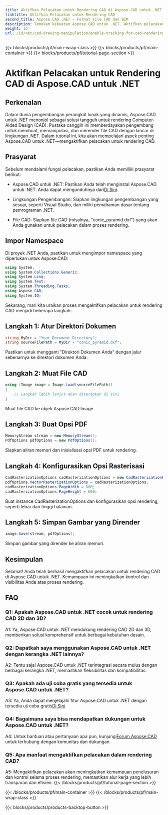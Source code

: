 ```yaml
---
title: Aktifkan Pelacakan untuk Rendering CAD di Aspose.CAD untuk .NET
linktitle: Aktifkan Pelacakan untuk Rendering CAD
second_title: Aspose.CAD .NET - Format File CAD dan BIM
description: Temukan kekuatan Aspose.CAD untuk .NET. Aktifkan pelacakan untuk rendering CAD dengan lancar. Ikuti panduan langkah demi langkah kami untuk meningkatkan kontrol dan efisiensi.
weight: 13
url: /id/net/cad-drawing-manipulation/enable-tracking-for-cad-rendering/
---
```


{{< blocks/products/pf/main-wrap-class >}}
{{< blocks/products/pf/main-container >}}
{{< blocks/products/pf/tutorial-page-section >}}

# Aktifkan Pelacakan untuk Rendering CAD di Aspose.CAD untuk .NET

## Perkenalan

Dalam dunia pengembangan perangkat lunak yang dinamis, Aspose.CAD untuk .NET menonjol sebagai solusi tangguh untuk rendering Computer-Aided Design (CAD). Pustaka canggih ini memberdayakan pengembang untuk membuat, memanipulasi, dan merender file CAD dengan lancar di lingkungan .NET. Dalam tutorial ini, kita akan mempelajari aspek penting Aspose.CAD untuk .NET—mengaktifkan pelacakan untuk rendering CAD.

## Prasyarat

Sebelum mendalami fungsi pelacakan, pastikan Anda memiliki prasyarat berikut:

-  Aspose.CAD untuk .NET: Pastikan Anda telah menginstal Aspose.CAD untuk .NET. Anda dapat mengunduhnya dari[Di Sini](https://releases.aspose.com/cad/net/).

- Lingkungan Pengembangan: Siapkan lingkungan pengembangan yang sesuai, seperti Visual Studio, dan miliki pemahaman dasar tentang pemrograman .NET.

- File CAD: Siapkan file CAD (misalnya, "conic_pyramid.dxf") yang akan Anda gunakan untuk pelacakan dalam proses rendering.

## Impor Namespace

Di proyek .NET Anda, pastikan untuk mengimpor namespace yang diperlukan untuk Aspose.CAD:

```csharp
using System;
using System.Collections.Generic;
using System.Linq;
using System.Text;
using System.Threading.Tasks;
using Aspose.CAD;
using System.IO;
```

Sekarang, mari kita uraikan proses mengaktifkan pelacakan untuk rendering CAD menjadi beberapa langkah:

## Langkah 1: Atur Direktori Dokumen

```csharp
string MyDir = "Your Document Directory";
string sourceFilePath = MyDir + "conic_pyramid.dxf";
```

Pastikan untuk mengganti "Direktori Dokumen Anda" dengan jalur sebenarnya ke direktori dokumen Anda.

## Langkah 2: Muat File CAD

```csharp
using (Image image = Image.Load(sourceFilePath))
{
    // Langkah lebih lanjut akan diterapkan di sini
}
```

Muat file CAD ke objek Aspose.CAD.Image.

## Langkah 3: Buat Opsi PDF

```csharp
MemoryStream stream = new MemoryStream();
PdfOptions pdfOptions = new PdfOptions();
```

Siapkan aliran memori dan inisialisasi opsi PDF untuk rendering.

## Langkah 4: Konfigurasikan Opsi Rasterisasi

```csharp
CadRasterizationOptions cadRasterizationOptions = new CadRasterizationOptions();
pdfOptions.VectorRasterizationOptions = cadRasterizationOptions;
cadRasterizationOptions.PageWidth = 800;
cadRasterizationOptions.PageHeight = 600;
```

Buat instance CadRasterizationOptions dan konfigurasikan opsi rendering, seperti lebar dan tinggi halaman.

## Langkah 5: Simpan Gambar yang Dirender

```csharp
image.Save(stream, pdfOptions);
```

Simpan gambar yang dirender ke aliran memori.

## Kesimpulan

Selamat! Anda telah berhasil mengaktifkan pelacakan untuk rendering CAD di Aspose.CAD untuk .NET. Kemampuan ini meningkatkan kontrol dan visibilitas Anda atas proses rendering.

## FAQ

### Q1: Apakah Aspose.CAD untuk .NET cocok untuk rendering CAD 2D dan 3D?

A1: Ya, Aspose.CAD untuk .NET mendukung rendering CAD 2D dan 3D, memberikan solusi komprehensif untuk berbagai kebutuhan desain.

### Q2: Dapatkah saya menggunakan Aspose.CAD untuk .NET dengan kerangka .NET lainnya?

A2: Tentu saja! Aspose.CAD untuk .NET terintegrasi secara mulus dengan berbagai kerangka .NET, memastikan fleksibilitas dan kompatibilitas.

### Q3: Apakah ada uji coba gratis yang tersedia untuk Aspose.CAD untuk .NET?

 A3: Ya, Anda dapat menjelajahi fitur Aspose.CAD untuk .NET dengan tersedia uji coba gratis[Di Sini](https://releases.aspose.com/).

### Q4: Bagaimana saya bisa mendapatkan dukungan untuk Aspose.CAD untuk .NET?

 A4: Untuk bantuan atau pertanyaan apa pun, kunjungi[Forum Aspose.CAD](https://forum.aspose.com/c/cad/19) untuk terhubung dengan komunitas dan dukungan.

### Q5: Apa manfaat mengaktifkan pelacakan dalam rendering CAD?

A5: Mengaktifkan pelacakan akan meningkatkan kemampuan penelusuran dan kontrol selama proses rendering, memastikan alur kerja yang lebih transparan dan efisien.
{{< /blocks/products/pf/tutorial-page-section >}}

{{< /blocks/products/pf/main-container >}}
{{< /blocks/products/pf/main-wrap-class >}}

{{< blocks/products/products-backtop-button >}}
